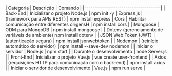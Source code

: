 
| Categoria |	Descrição |	Comando |
|-------------------------------------|
| Back-End | Inicializar o projeto Node.js |	npm init -y
| Express.js | (framework para APIs REST) |	npm install express
| Cors | Habilitar comunicação entre diferentes origensH |	npm install cors |
| Mongoose | ODM para MongoDB |	npm install mongoose |
| Dotenv (gerenciamento de variáveis de ambiente)	npm install dotenv |
| JSON Web Token (JWT) | (autenticação segura) |	npm install jsonwebtoken |
| Nodemon | (reinício automático do servidor) |	npm install --save-dev nodemon |
| Iniciar o servidor | Node.js |	npm start |
| Durante o desenvolvimento |	node Server.js |
| Front-End |	Inicializar o projeto Vue.js |	vue create user-frontend |
| Axios | (requisições HTTP para comunicação com o back-end) |	npm install axios |
| Iniciar o servidor de desenvolvimento | Vue.js |	npm run serve |
